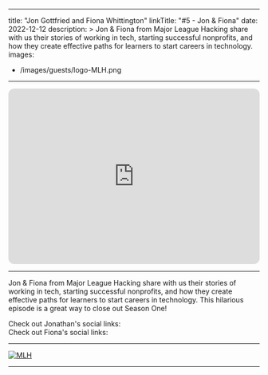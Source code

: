 
---
title: "Jon Gottfried and Fiona Whittington"
linkTitle: "#5 - Jon & Fiona"
date: 2022-12-12
description: > 
  Jon & Fiona from Major League Hacking share with us their stories of working in tech, starting successful nonprofits, and how they create effective paths for learners to start careers in technology.
images:
  - /images/guests/logo-MLH.png
  
---

<iframe style="border-radius:12px" src="https://open.spotify.com/embed/episode/3wnvsgnNWFbV7VVfl5xjbu?utm_source=generator" width="100%" height="352" frameBorder="0" allowfullscreen="" allow="autoplay; clipboard-write; encrypted-media; fullscreen; picture-in-picture" loading="lazy"></iframe>

---

Jon & Fiona from Major League Hacking share with us their stories of working in tech, starting successful nonprofits, and how they create effective paths for learners to start careers in technology. This hilarious episode is a great way to close out Season One!

<div class="row">
    <div class="col-md-6">
        Check out Jonathan's social links:
        <div class="row">
            <a href="https://linkedin.com/in/jonmarkgo/"><i class="fab fa-linkedin-in" style="font-size: 2rem;margin:10px;"></i></a>
            <a href="https://twitter.com/jonmarkgo"><i class="fab fa-twitter" style="font-size: 2rem;margin:10px;"></i></a>
        </div>
    </div>
    <div class="col-md-6">
        Check out Fiona's social links:
        <div class="row">
            <a href="https://www.linkedin.com/in/fwhittington/"><i class="fab fa-linkedin-in" style="font-size: 2rem;margin:10px;"></i></a>
            <a href="https://twitter.com/MLHacks"><i class="fab fa-twitter" style="font-size: 2rem;margin:10px;"></i></a>
        </div>
    </div>
</div>

---

[![MLH](/images/guests/logo-MLH.png)](https://mlh.io)

---